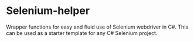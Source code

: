 # Selenium-helper
Wrapper functions for easy and fluid use of Selenium webdriver in C#.
This can be used as a starter template for any C# Selenium project.
